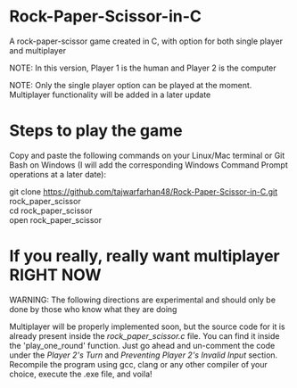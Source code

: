 # Rock-Paper-Scissor-in-C
A rock-paper-scissor game created in C, with option for both single player and multiplayer

NOTE: In this version, Player 1 is the human and Player 2 is the computer

NOTE: Only the single player option can be played at the moment. Multiplayer functionality will be added in a later update

# Steps to play the game
Copy and paste the following commands on your Linux/Mac terminal or Git Bash on Windows (I will add the corresponding Windows Command Prompt operations at a later date):

git clone https://github.com/tajwarfarhan48/Rock-Paper-Scissor-in-C.git rock_paper_scissor  
cd rock_paper_scissor  
open rock_paper_scissor  

# If you really, really want multiplayer RIGHT NOW
WARNING: The following directions are experimental and should only be done by those who know what they are doing  

Multiplayer will be properly implemented soon, but the source code for it is already present inside the *rock_paper_scissor.c* file. You can find it inside the 'play_one_round' function. Just go ahead and un-comment the code under the *Player 2's Turn* and *Preventing Player 2's Invalid Input* section. Recompile the program using gcc, clang or any other compiler of your choice, execute the .exe file, and voila!
